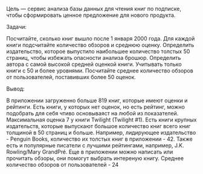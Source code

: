 Цель — сервис анализа базы данных для чтения книг по подписке, чтобы сформировать ценное предложение для нового продукта.

Задачи:

Посчитайте, сколько книг вышло после 1 января 2000 года.
Для каждой книги подсчитайте количество обзоров и среднюю оценку.
Определить издательство, которое выпустило наибольшее количество толстых 50 страниц, чтобы избежать опасности анализа брошюр.
Определить автора с самой высокой средней оценкой книги. Учитывать только книги с 50 и более уровнями.
Посчитайте среднее количество обзоров от пользователей, поставивших более 50 оценок.



Вывод:

В приложении загруженно больше 819 книг, которые имеют оценки и рейтинги. Есть книги, у которых нет оценок, но есть рейтинг, можно подобрать для себя чтиво основываяст на любой из показателей. Максимальная оценка 7 у книги Twilight (Twilight #1). Есть книги крупных издательств, которые выпускают большое количество книг всего книг толщиной в 50 страниц и больше. Например, лидирующее издательство - Penguin Books, количество их толстых книг в приложении - 42. Также есть и популярные писатели с лучшими рейтингами, например, J.K. Rowling/Mary GrandPré. Еще в приложении можно написать или прочитать обзоры, они помогут выбрать интереную книгу. Cреднее количество обзоров от пользователей - 24
